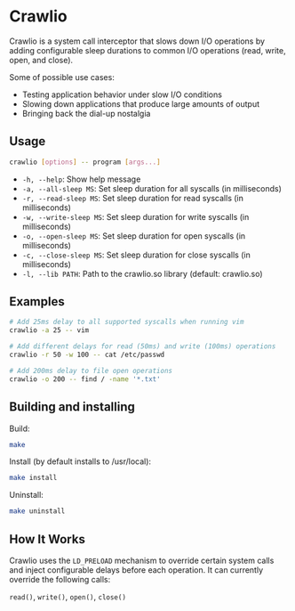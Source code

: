 # Crawlio

Crawlio is a system call interceptor that slows down I/O operations by adding configurable sleep durations to common I/O operations (read, write, open, and close).

Some of possible use cases:

- Testing application behavior under slow I/O conditions
- Slowing down applications that produce large amounts of output
- Bringing back the dial-up nostalgia

## Usage

```sh
crawlio [options] -- program [args...]
```

- `-h, --help`: Show help message
- `-a, --all-sleep MS`: Set sleep duration for all syscalls (in milliseconds)
- `-r, --read-sleep MS`: Set sleep duration for read syscalls (in milliseconds)
- `-w, --write-sleep MS`: Set sleep duration for write syscalls (in milliseconds)
- `-o, --open-sleep MS`: Set sleep duration for open syscalls (in milliseconds)
- `-c, --close-sleep MS`: Set sleep duration for close syscalls (in milliseconds)
- `-l, --lib PATH`: Path to the crawlio.so library (default: crawlio.so)

## Examples

```sh
# Add 25ms delay to all supported syscalls when running vim
crawlio -a 25 -- vim

# Add different delays for read (50ms) and write (100ms) operations
crawlio -r 50 -w 100 -- cat /etc/passwd

# Add 200ms delay to file open operations
crawlio -o 200 -- find / -name '*.txt'
```

## Building and installing

Build:

```sh
make
```

Install (by default installs to /usr/local):

```sh
make install
```

Uninstall:

```sh
make uninstall
```

## How It Works

Crawlio uses the `LD_PRELOAD` mechanism to override certain system calls and inject configurable delays before each operation. It can currently override the following calls:

`read()`, `write()`, `open()`, `close()`
